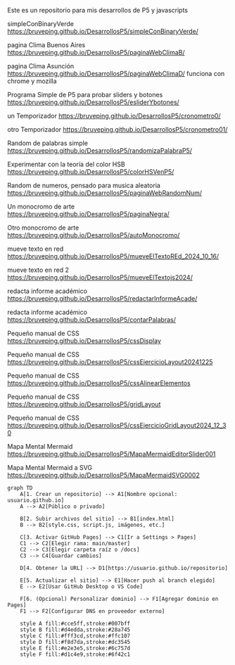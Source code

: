 Este es un repositorio para mis desarrollos de P5 y javascripts

simpleConBinaryVerde
https://bruveping.github.io/DesarrollosP5/simpleConBinaryVerde/


pagina Clima Buenos Aires
https://bruveping.github.io/DesarrollosP5/paginaWebClimaB/

pagina Clima Asunción
https://bruveping.github.io/DesarrollosP5/paginaWebClimaD/
funciona con chrome y mozilla

Programa Simple de P5 para probar sliders y botones
https://bruveping.github.io/DesarrollosP5/esliderYbotones/

un Temporizador
https://bruveping.github.io/DesarrollosP5/cronometro0/

otro Temporizador https://bruveping.github.io/DesarrollosP5/cronometro01/

Random de palabras simple https://bruveping.github.io/DesarrollosP5/randomizaPalabraP5/

Experimentar con la teoría del color HSB https://bruveping.github.io/DesarrollosP5/colorHSVenP5/

Random de numeros, pensado para musica aleatoria https://bruveping.github.io/DesarrollosP5/paginaWebRandomNum/

Un monocromo de arte https://bruveping.github.io/DesarrollosP5/paginaNegra/

Otro monocromo de arte https://bruveping.github.io/DesarrollosP5/autoMonocromo/

mueve texto en red https://bruveping.github.io/DesarrollosP5/mueveElTextoREd_2024_10_16/

mueve texto en red 2 https://bruveping.github.io/DesarrollosP5/mueveElTextojs2024/

redacta informe académico https://bruveping.github.io/DesarrollosP5/redactarInformeAcade/

redacta informe académico https://bruveping.github.io/DesarrollosP5/contarPalabras/

Pequeño manual de CSS https://bruveping.github.io/DesarrollosP5/cssDisplay

Pequeño manual de CSS https://bruveping.github.io/DesarrollosP5/cssEjercicioLayout20241225

Pequeño manual de CSS https://bruveping.github.io/DesarrollosP5/cssAlinearElementos

Pequeño manual de CSS https://bruveping.github.io/DesarrollosP5/gridLayout

Pequeño manual de CSS https://bruveping.github.io/DesarrollosP5/cssEjercicioGridLayout2024_12_30

Mapa Mental Mermaid https://bruveping.github.io/DesarrollosP5/MapaMermaidEditorSlider001

Mapa Mental Mermaid a SVG https://bruveping.github.io/DesarrollosP5/MapaMermaidSVG0002



```mermaid
graph TD
    A[1. Crear un repositorio] --> A1[Nombre opcional: usuario.github.io]
    A --> A2[Público o privado]

    B[2. Subir archivos del sitio] --> B1[index.html]
    B --> B2[style.css, script.js, imágenes, etc.]

    C[3. Activar GitHub Pages] --> C1[Ir a Settings > Pages]
    C1 --> C2[Elegir rama: main/master]
    C2 --> C3[Elegir carpeta raíz o /docs]
    C3 --> C4[Guardar cambios]

    D[4. Obtener la URL] --> D1[https://usuario.github.io/repositorio]

    E[5. Actualizar el sitio] --> E1[Hacer push al branch elegido]
    E --> E2[Usar GitHub Desktop o VS Code]

    F[6. (Opcional) Personalizar dominio] --> F1[Agregar dominio en Pages]
    F1 --> F2[Configurar DNS en proveedor externo]

    style A fill:#cce5ff,stroke:#007bff
    style B fill:#d4edda,stroke:#28a745
    style C fill:#fff3cd,stroke:#ffc107
    style D fill:#f8d7da,stroke:#dc3545
    style E fill:#e2e3e5,stroke:#6c757d
    style F fill:#d1c4e9,stroke:#6f42c1
```





